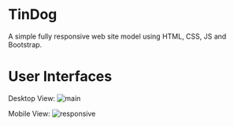 # TinDog

A simple fully responsive web site model using HTML, CSS, JS and Bootstrap.

# User Interfaces

Desktop View:
![main](https://user-images.githubusercontent.com/67953132/187157005-8e5dc510-65cc-4568-a501-46e5af1a27ae.png)

Mobile View:
![responsive](https://user-images.githubusercontent.com/67953132/187352766-ce9c9f90-31e2-44d7-979f-977c6b1e4edf.png)

